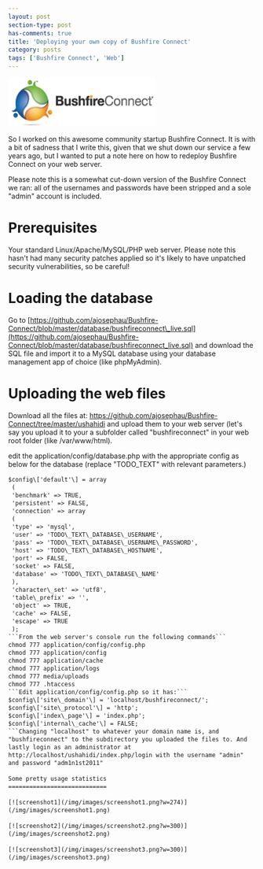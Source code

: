 ```yaml
---
layout: post
section-type: post
has-comments: true
title: 'Deploying your own copy of Bushfire Connect'
category: posts
tags: ['Bushfire Connect', 'Web']
---
```


[![logo3](/img/images/logo3.png)](/img/images/logo3.png)

So I worked on this awesome community startup Bushfire Connect. It is with a bit of sadness that I write this, given that we shut down our service a few years ago, but I wanted to put a note here on how to redeploy Bushfire Connect on your web server.

Please note this is a somewhat cut-down version of the Bushfire Connect we ran: all of the usernames and passwords have been stripped and a sole "admin" account is included.

Prerequisites
=============

Your standard Linux/Apache/MySQL/PHP web server. Please note this hasn't had many security patches applied so it's likely to have unpatched security vulnerabilities, so be careful!

Loading the database
====================

Go to [https://github.com/ajosephau/Bushfire-Connect/blob/master/database/bushfireconnect\_live.sql](https://github.com/ajosephau/Bushfire-Connect/blob/master/database/bushfireconnect_live.sql) and download the SQL file and import it to a MySQL database using your database management app of choice (like phpMyAdmin).

Uploading the web files
=======================

Download all the files at: https://github.com/ajosephau/Bushfire-Connect/tree/master/ushahidi and upload them to your web server (let's say you upload it to your a subfolder called "bushfireconnect" in your web root folder (like /var/www/html).

edit the application/config/database.php with the appropriate config as below for the database (replace "TODO\_TEXT" with relevant parameters.)

```
$config\['default'\] = array
 (
 'benchmark' => TRUE,
 'persistent' => FALSE,
 'connection' => array
 (
 'type' => 'mysql',
 'user' => 'TODO\_TEXT\_DATABASE\_USERNAME',
 'pass' => 'TODO\_TEXT\_DATABASE\_USERNAME\_PASSWORD',
 'host' => 'TODO\_TEXT\_DATABASE\_HOSTNAME',
 'port' => FALSE,
 'socket' => FALSE,
 'database' => 'TODO\_TEXT\_DATABASE\_NAME'
 ),
 'character\_set' => 'utf8',
 'table\_prefix' => '',
 'object' => TRUE,
 'cache' => FALSE,
 'escape' => TRUE
 );
```From the web server's console run the following commands```
chmod 777 application/config/config.php
chmod 777 application/config
chmod 777 application/cache
chmod 777 application/logs
chmod 777 media/uploads
chmod 777 .htaccess
```Edit application/config/config.php so it has:```
$config\['site\_domain'\] = 'localhost/bushfireconnect/';
$config\['site\_protocol'\] = 'http';
$config\['index\_page'\] = 'index.php';
$config\['internal\_cache'\] = FALSE;
```Changing "localhost" to whatever your domain name is, and "bushfireconnect" to the subdirectory you uploaded the files to. And lastly login as an administrator at http://localhost/ushahidi/index.php/login with the username "admin" and password "adm1n1st2011"

Some pretty usage statistics
============================

[![screenshot1](/img/images/screenshot1.png?w=274)](/img/images/screenshot1.png)

[![screenshot2](/img/images/screenshot2.png?w=300)](/img/images/screenshot2.png)

[![screenshot3](/img/images/screenshot3.png?w=300)](/img/images/screenshot3.png)